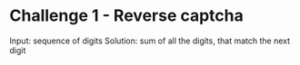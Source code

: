 # Challenge 1 - Reverse captcha

Input: sequence of digits
Solution: sum of all the digits, that match the next digit

